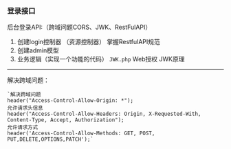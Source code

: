 ### 登录接口
  后台登录API:（跨域问题CORS、JWK、RestFulAPI）
1. 创建login控制器 （资源控制器）
   掌握RestfulAPI规范
2. 创建admin模型
3. 业务逻辑（实现一个功能的代码）
   `JWK.php`  Web授权   JWK原理

-------------------------------------------------------------------------------
解决跨域问题：  

    `解决跨域问题  
    header("Access-Control-Allow-Origin: *");  
    允许请求头信息  
    header("Access-Control-Allow-Headers: Origin, X-Requested-With, Content-Type, Accept, Authorization");  
    允许请求方式  
    header('Access-Control-Allow-Methods: GET, POST, PUT,DELETE,OPTIONS,PATCH');`
